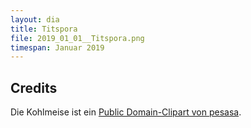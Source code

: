 ```yaml
---
layout: dia
title: Titspora
file: 2019_01_01__Titspora.png
timespan: Januar 2019
---
```


## Credits

Die Kohlmeise ist ein [Public Domain-Clipart von pesasa](https://web.archive.org/web/20200229224224/https://openclipart.org/detail/103171/great-tit).
